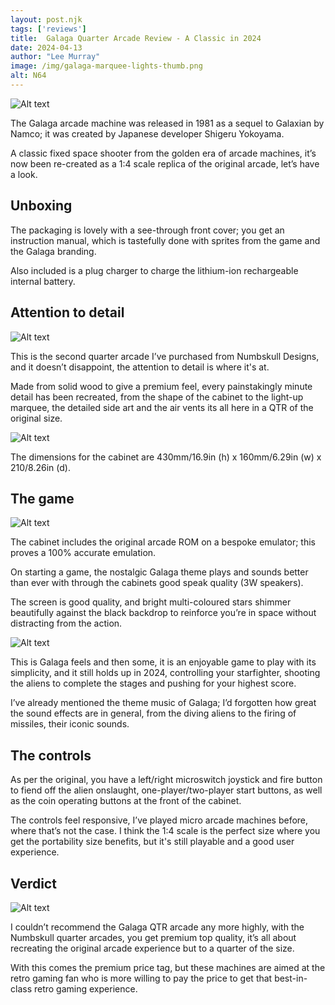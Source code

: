 ```yaml
---
layout: post.njk 
tags: ['reviews']
title:  Galaga Quarter Arcade Review - A Classic in 2024
date: 2024-04-13
author: "Lee Murray"
image: /img/galaga-marquee-lights-thumb.png
alt: N64
---
```


![Alt text](/img/galaga-marquee-lights.png "a title")

The Galaga arcade machine was released in 1981 as a sequel to Galaxian by Namco; it was created by Japanese developer Shigeru Yokoyama.

A classic fixed space shooter from the golden era of arcade machines, it’s now been re-created as a 1:4 scale replica of the original arcade, let’s have a look.

## Unboxing

The packaging is lovely with a see-through front cover; you get an instruction manual, which is tastefully done with sprites from the game and the Galaga branding.

Also included is a plug charger to charge the lithium-ion rechargeable internal battery.

## Attention to detail

![Alt text](/img/galaga-side-view.png "a title")

This is the second quarter arcade I’ve purchased from Numbskull Designs, and it doesn’t disappoint, the attention to detail is where it's at.

Made from solid wood to give a premium feel, every painstakingly minute detail has been recreated, from the shape of the cabinet to the light-up marquee, the detailed side art and the air vents its all here in a QTR of the original size.

![Alt text](/img/galaga-back-view.png "a title")

The dimensions for the cabinet are 430mm/16.9in (h) x 160mm/6.29in (w) x 210/8.26in (d).

## The game

![Alt text](/img/galaga-front-gameplay.png "a title")

The cabinet includes the original arcade ROM on a bespoke emulator; this proves a 100% accurate emulation.

On starting a game, the nostalgic Galaga theme plays and sounds better than ever with through the cabinets good speak quality (3W speakers).

The screen is good quality, and bright multi-coloured stars shimmer beautifully against the black backdrop to reinforce you’re in space without distracting from the action.

![Alt text](/img/galaga-front-artwork.png "a title")

This is Galaga feels and then some, it is an enjoyable game to play with its simplicity, and it still holds up in 2024, controlling your starfighter, shooting the aliens to complete the stages and pushing for your highest score.

I’ve already mentioned the theme music of Galaga; I’d forgotten how great the sound effects are in general, from the diving aliens to the firing of missiles, their iconic sounds.

## The controls

As per the original, you have a left/right microswitch joystick and fire button to fiend off the alien onslaught, one-player/two-player start buttons, as well as the coin operating buttons at the front of the cabinet.

The controls feel responsive, I’ve played micro arcade machines before, where that’s not the case. I think the 1:4 scale is the perfect size where you get the portability size benefits, but it's still playable and a good user experience.

## Verdict

![Alt text](/img/galaga-front-view-off.png "a title")

I couldn’t recommend the Galaga QTR arcade any more highly, with the Numbskull quarter arcades, you get premium top quality, it’s all about recreating the original arcade experience but to a quarter of the size.

With this comes the premium price tag, but these machines are aimed at the retro gaming fan who is more willing to pay the price to get that best-in-class retro gaming experience.







